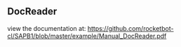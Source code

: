 ## DocReader

 view the documentation at: https://github.com/rocketbot-cl/SAPB1/blob/master/example/Manual_DocReader.pdf